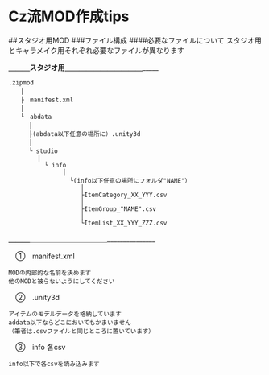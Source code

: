 # Cz流MOD作成tips

##スタジオ用MOD
###ファイル構成
####必要なファイルについて
	スタジオ用とキャラメイク用それぞれ必要なファイルが異なります
	
__________＿＿＿スタジオ用＿＿＿＿＿＿＿＿＿＿＿_______________

	.zipmod
	　　│
	　　├　manifest.xml						　			　　　　　　　	
	　　│
	　　└　abdata
	  	　│
	  　	 ├(abdata以下任意の場所に）.unity3d			　
	  	　│
	  	　└ studio
            │
	  	      └ info
	   		       │
			         └(info以下任意の場所にフォルダ"NAME"）	
			        	│					
				        ├ItemCategory_XX_YYY.csv		
	        			│					
	        			├ItemGroup_"NAME".csv			
	        			│				
	        			└ItemList_XX_YYY_ZZZ.csv		
__________＿＿＿__________＿＿＿＿＿＿＿＿＿＿＿_______________
	
　①　manifest.xml

	MODの内部的な名前を決めます
	他のMODと被らないようにしてください


　②　.unity3d
	
	アイテムのモデルデータを格納しています
	addata以下ならどこにおいてもかまいません
	（筆者は.csvファイルと同じところに置いています）

　③　info 各csv
	
	info以下で各csvを読み込みます
	

